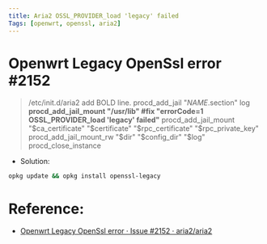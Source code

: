 ```yaml
---
title: Aria2 OSSL_PROVIDER_load 'legacy' failed
Tags: [openwrt, openssl, aria2] 
---
```


# Openwrt Legacy OpenSsl error #2152

> /etc/init.d/aria2 add BOLD line.
> procd_add_jail "$NAME.$section" log
> **procd_add_jail_mount "/usr/lib" #fix "errorCode=1 OSSL_PROVIDER_load 'legacy' failed"**
> procd_add_jail_mount "$ca_certificate" "$certificate" "$rpc_certificate" "$rpc_private_key"
> procd_add_jail_mount_rw "$dir" "$config_dir" "$log"
> procd_close_instance

- Solution:

```bash
opkg update && opkg install openssl-legacy
```



# Reference:

- [Openwrt Legacy OpenSsl error · Issue #2152 · aria2/aria2](https://github.com/aria2/aria2/issues/2152)
